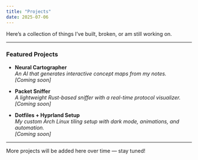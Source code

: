 ```yaml
---
title: "Projects"
date: 2025-07-06
---
```


Here’s a collection of things I’ve built, broken, or am still working on.

---

### Featured Projects

- **Neural Cartographer**  
  _An AI that generates interactive concept maps from my notes._  
  _[Coming soon]_

- **Packet Sniffer**  
  _A lightweight Rust-based sniffer with a real-time protocol visualizer._  
  _[Coming soon]_

- **Dotfiles + Hyprland Setup**  
  _My custom Arch Linux tiling setup with dark mode, animations, and automation._  
  _[Coming soon]_

---

More projects will be added here over time — stay tuned!
